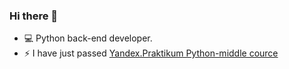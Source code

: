 ### Hi there 👋

<!-- - 💬 For concacting [email me](mailto:dimk00z@gmail.com) or [text me by telegram](https://t.me/dimk_smith) -->
- 💻 Python back-end developer.
- ⚡ I have just passed [Yandex.Praktikum Python-middle cource](https://practicum.yandex.ru/profile/middle-python/)


<!--
**dimk00z/dimk00z** is a ✨ _special_ ✨ repository because its `README.md` (this file) appears on your GitHub profile.

Here are some ideas to get you started:

- 🔭 I’m currently working on ...
- 🌱 I’m currently learning ...
- 👯 I’m looking to collaborate on ...
- 🤔 I’m looking for help with ...
- 💬 Ask me about ...
- 📫 How to reach me: ...
- 😄 Pronouns: ...
- ⚡ Fun fact: ...
-->
